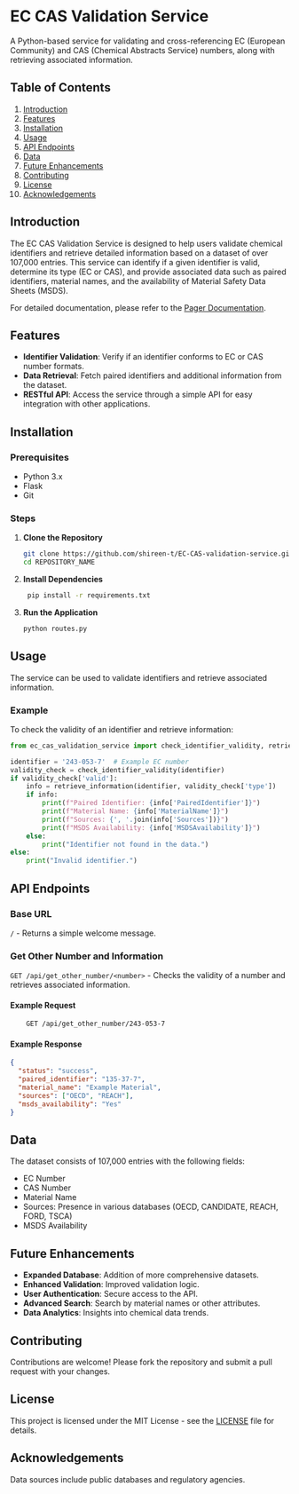 # EC CAS Validation Service

A Python-based service for validating and cross-referencing EC (European Community) and CAS (Chemical Abstracts Service) numbers, along with retrieving associated information.

## Table of Contents
1. [Introduction](#introduction)
2. [Features](#features)
3. [Installation](#installation)
4. [Usage](#usage)
5. [API Endpoints](#api-endpoints)
6. [Data](#data)
7. [Future Enhancements](#future-enhancements)
8. [Contributing](#contributing)
9. [License](#license)
10. [Acknowledgements](#acknowledgements)

## Introduction
The EC CAS Validation Service is designed to help users validate chemical identifiers and retrieve detailed information based on a dataset of over 107,000 entries. This service can identify if a given identifier is valid, determine its type (EC or CAS), and provide associated data such as paired identifiers, material names, and the availability of Material Safety Data Sheets (MSDS).

For detailed documentation, please refer to the [Pager Documentation](https://equinox-cost-01c.notion.site/EC-CAS-Validation-Service-22263ba624694704b269c4c88b3597ab?pvs=4).

## Features
- **Identifier Validation**: Verify if an identifier conforms to EC or CAS number formats.
- **Data Retrieval**: Fetch paired identifiers and additional information from the dataset.
- **RESTful API**: Access the service through a simple API for easy integration with other applications.

## Installation

### Prerequisites
- Python 3.x
- Flask
- Git

### Steps
1. **Clone the Repository**
   ```bash
   git clone https://github.com/shireen-t/EC-CAS-validation-service.git
   cd REPOSITORY_NAME

2. **Install Dependencies**
   ```bash
    pip install -r requirements.txt
3. **Run the Application**
    ```bash
    python routes.py
    ```
## Usage
The service can be used to validate identifiers and retrieve associated information.

### Example
To check the validity of an identifier and retrieve information:
    
```python
from ec_cas_validation_service import check_identifier_validity, retrieve_information

identifier = '243-053-7'  # Example EC number
validity_check = check_identifier_validity(identifier)
if validity_check['valid']:
    info = retrieve_information(identifier, validity_check['type'])
    if info:
        print(f"Paired Identifier: {info['PairedIdentifier']}")
        print(f"Material Name: {info['MaterialName']}")
        print(f"Sources: {', '.join(info['Sources'])}")
        print(f"MSDS Availability: {info['MSDSAvailability']}")
    else:
        print("Identifier not found in the data.")
else:
    print("Invalid identifier.")
```

## API Endpoints

### Base URL
`/` - Returns a simple welcome message.

### Get Other Number and Information
`GET /api/get_other_number/<number>` - Checks the validity of a number and retrieves associated information.

#### Example Request
```bash
    GET /api/get_other_number/243-053-7
```

#### Example Response
```json
{
  "status": "success",
  "paired_identifier": "135-37-7",
  "material_name": "Example Material",
  "sources": ["OECD", "REACH"],
  "msds_availability": "Yes"
}
```

## Data
The dataset consists of 107,000 entries with the following fields:
* EC Number
* CAS Number
* Material Name
* Sources: Presence in various databases (OECD, CANDIDATE, REACH, FORD, TSCA)
* MSDS Availability

## Future Enhancements
* **Expanded Database**: Addition of more comprehensive datasets.
* **Enhanced Validation**: Improved validation logic.
* **User Authentication**: Secure access to the API.
* **Advanced Search**: Search by material names or other attributes.
* **Data Analytics**: Insights into chemical data trends.

## Contributing
Contributions are welcome! Please fork the repository and submit a pull request with your changes.

## License
This project is licensed under the MIT License - see the [LICENSE]() file for details.

## Acknowledgements
Data sources include public databases and regulatory agencies.
